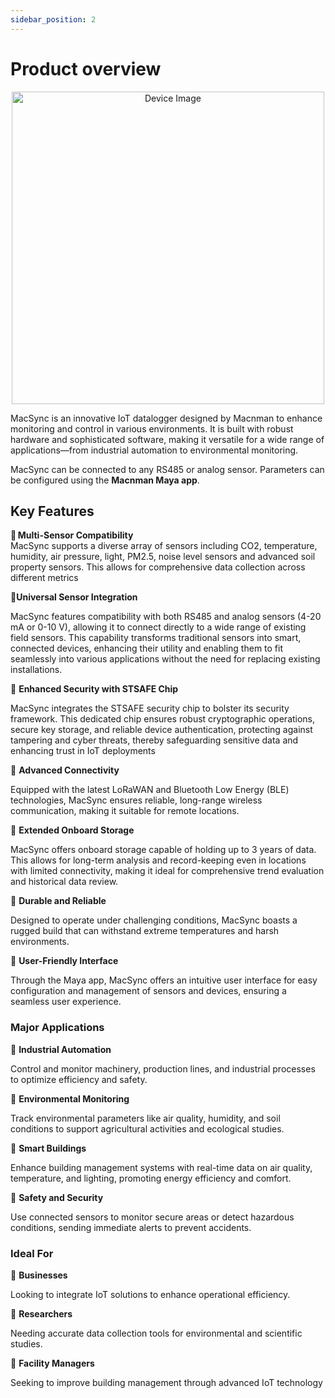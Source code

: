 ```yaml
---
sidebar_position: 2
---
```


# Product overview

<p align="center">
  <img src="/img/product_overview.jpg" width="500" alt="Device Image" />
</p>

MacSync is an innovative IoT datalogger designed by Macnman to enhance monitoring and control in various
environments. It is built with robust hardware and sophisticated software, making it versatile for a wide range of
applications—from industrial automation to environmental monitoring.

MacSync can be connected to any RS485 or analog sensor. Parameters can be configured using the **Macnman Maya app**.


## Key Features

<div style={{ display: 'grid', alignItems: 'baseline' }}>
  <span>🔘 <strong>Multi-Sensor Compatibility</strong></span><br />
  <span>
   MacSync supports a diverse array of sensors including CO2, temperature, humidity, air pressure, light, PM2.5, 
   noise level sensors and advanced soil property sensors. This allows for comprehensive data collection across different metrics
  </span>
</div>

🔘**Universal Sensor Integration**
 
 MacSync features compatibility with both RS485 and analog sensors (4-20 mA or 0-10 V), allowing it to 
connect directly to a wide range of existing field sensors. This capability transforms traditional sensors into 
smart, connected devices, enhancing their utility and enabling them to fit seamlessly into various applications 
without the need for replacing existing installations.

🔘 **Enhanced Security with STSAFE Chip**

MacSync integrates the STSAFE security chip to bolster its security framework. This dedicated chip ensures 
robust cryptographic operations, secure key storage, and reliable device authentication, protecting against 
tampering and cyber threats, thereby safeguarding sensitive data and enhancing trust in IoT deployments

🔘 **Advanced Connectivity**

Equipped with the latest LoRaWAN and Bluetooth Low Energy (BLE) technologies, MacSync ensures reliable, 
long-range wireless communication, making it suitable for remote locations.

🔘 **Extended Onboard Storage**
 
MacSync offers onboard storage capable of holding up to 3 years of data. This allows for long-term analysis 
and record-keeping even in locations with limited connectivity, making it ideal for comprehensive trend 
evaluation and historical data review.

🔘 **Durable and Reliable**
 
Designed to operate under challenging conditions, MacSync boasts a rugged build that can withstand 
extreme temperatures and harsh environments.

🔘 **User-Friendly Interface**

Through the Maya app, MacSync offers an intuitive user interface for easy configuration and management of sensors 
and devices, ensuring a seamless user experience.

### Major Applications ###
 
🔘 **Industrial Automation**

Control and monitor machinery, production lines, and industrial processes to optimize efficiency and safety.

🔘 **Environmental Monitoring**

Track environmental parameters like air quality, humidity, and soil conditions to support agricultural activities 
and ecological studies.

🔘 **Smart Buildings**

Enhance building management systems with real-time data on air quality, temperature, and lighting, 
promoting energy efficiency and comfort.

🔘 **Safety and Security**

Use connected sensors to monitor secure areas or detect hazardous conditions, sending immediate alerts 
to prevent accidents.

### Ideal For ###

🔘 **Businesses**

Looking to integrate IoT solutions to enhance operational efficiency.

🔘 **Researchers**

Needing accurate data collection tools for environmental and scientific studies.

🔘 **Facility Managers**

Seeking to improve building management through advanced IoT technology
